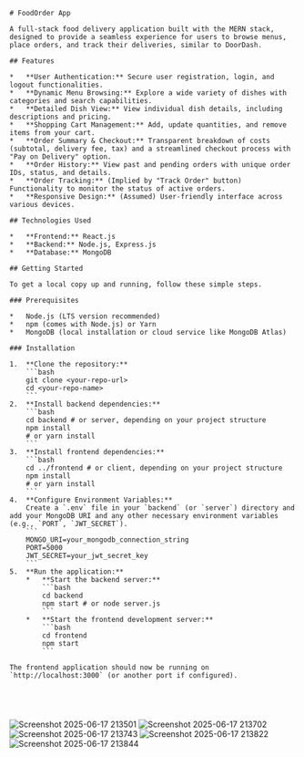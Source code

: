 
```
# FoodOrder App

A full-stack food delivery application built with the MERN stack, designed to provide a seamless experience for users to browse menus, place orders, and track their deliveries, similar to DoorDash.

## Features

*   **User Authentication:** Secure user registration, login, and logout functionalities.
*   **Dynamic Menu Browsing:** Explore a wide variety of dishes with categories and search capabilities.
*   **Detailed Dish View:** View individual dish details, including descriptions and pricing.
*   **Shopping Cart Management:** Add, update quantities, and remove items from your cart.
*   **Order Summary & Checkout:** Transparent breakdown of costs (subtotal, delivery fee, tax) and a streamlined checkout process with "Pay on Delivery" option.
*   **Order History:** View past and pending orders with unique order IDs, status, and details.
*   **Order Tracking:** (Implied by "Track Order" button) Functionality to monitor the status of active orders.
*   **Responsive Design:** (Assumed) User-friendly interface across various devices.

## Technologies Used

*   **Frontend:** React.js
*   **Backend:** Node.js, Express.js
*   **Database:** MongoDB

## Getting Started

To get a local copy up and running, follow these simple steps.

### Prerequisites

*   Node.js (LTS version recommended)
*   npm (comes with Node.js) or Yarn
*   MongoDB (local installation or cloud service like MongoDB Atlas)

### Installation

1.  **Clone the repository:**
    ```bash
    git clone <your-repo-url>
    cd <your-repo-name>
    ```
2.  **Install backend dependencies:**
    ```bash
    cd backend # or server, depending on your project structure
    npm install
    # or yarn install
    ```
3.  **Install frontend dependencies:**
    ```bash
    cd ../frontend # or client, depending on your project structure
    npm install
    # or yarn install
    ```
4.  **Configure Environment Variables:**
    Create a `.env` file in your `backend` (or `server`) directory and add your MongoDB URI and any other necessary environment variables (e.g., `PORT`, `JWT_SECRET`).
    ```
    MONGO_URI=your_mongodb_connection_string
    PORT=5000
    JWT_SECRET=your_jwt_secret_key
    ```
5.  **Run the application:**
    *   **Start the backend server:**
        ```bash
        cd backend
        npm start # or node server.js
        ```
    *   **Start the frontend development server:**
        ```bash
        cd frontend
        npm start
        ```

The frontend application should now be running on `http://localhost:3000` (or another port if configured).





```
![Screenshot 2025-06-17 213501](https://github.com/user-attachments/assets/c75ea8d7-4ece-4130-b239-dd93d8bc7d9c)
![Screenshot 2025-06-17 213702](https://github.com/user-attachments/assets/7d5e9ec2-23f4-4995-8047-7a5f2f92f421)
![Screenshot 2025-06-17 213743](https://github.com/user-attachments/assets/551c3b7d-5e65-4ffd-bcf6-ab5f49e5e9ec)
![Screenshot 2025-06-17 213822](https://github.com/user-attachments/assets/0498a540-b619-4f9f-936c-f5797d45e7c3)
![Screenshot 2025-06-17 213844](https://github.com/user-attachments/assets/466c054a-4022-48d7-97a8-bbfef96460e9)
